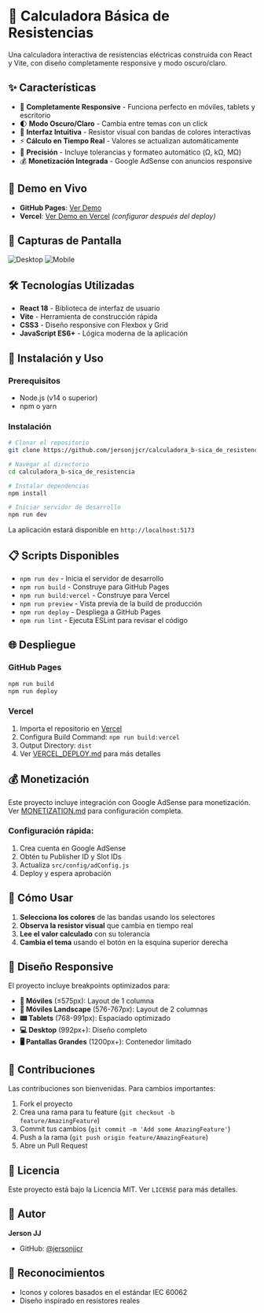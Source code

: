 # 🔌 Calculadora Básica de Resistencias

Una calculadora interactiva de resistencias eléctricas construida con React y Vite, con diseño completamente responsive y modo oscuro/claro.

## ✨ Características

- 📱 **Completamente Responsive** - Funciona perfecto en móviles, tablets y escritorio
- 🌓 **Modo Oscuro/Claro** - Cambia entre temas con un click
- 🎨 **Interfaz Intuitiva** - Resistor visual con bandas de colores interactivas
- ⚡ **Cálculo en Tiempo Real** - Valores se actualizan automáticamente
- 🎯 **Precisión** - Incluye tolerancias y formateo automático (Ω, kΩ, MΩ)
- 💰 **Monetización Integrada** - Google AdSense con anuncios responsive

## 🚀 Demo en Vivo

- **GitHub Pages**: [Ver Demo](https://jersonjjcr.github.io/calculadora_b-sica_de_resistencia)
- **Vercel**: [Ver Demo en Vercel](https://calculadora-b-sica-de-resistencia.vercel.app) *(configurar después del deploy)*

## 📸 Capturas de Pantalla

![Desktop](./screenshots/desktop.png)
![Mobile](./screenshots/mobile.png)

## 🛠️ Tecnologías Utilizadas

- **React 18** - Biblioteca de interfaz de usuario
- **Vite** - Herramienta de construcción rápida
- **CSS3** - Diseño responsive con Flexbox y Grid
- **JavaScript ES6+** - Lógica moderna de la aplicación

## 🔧 Instalación y Uso

### Prerequisitos
- Node.js (v14 o superior)
- npm o yarn

### Instalación

```bash
# Clonar el repositorio
git clone https://github.com/jersonjjcr/calculadora_b-sica_de_resistencia.git

# Navegar al directorio
cd calculadora_b-sica_de_resistencia

# Instalar dependencias
npm install

# Iniciar servidor de desarrollo
npm run dev
```

La aplicación estará disponible en `http://localhost:5173`

## 📋 Scripts Disponibles

- `npm run dev` - Inicia el servidor de desarrollo
- `npm run build` - Construye para GitHub Pages
- `npm run build:vercel` - Construye para Vercel
- `npm run preview` - Vista previa de la build de producción
- `npm run deploy` - Despliega a GitHub Pages
- `npm run lint` - Ejecuta ESLint para revisar el código

## 🌐 Despliegue

### GitHub Pages
```bash
npm run build
npm run deploy
```

### Vercel
1. Importa el repositorio en [Vercel](https://vercel.com)
2. Configura Build Command: `npm run build:vercel`
3. Output Directory: `dist`
4. Ver [VERCEL_DEPLOY.md](./VERCEL_DEPLOY.md) para más detalles

## 💰 Monetización

Este proyecto incluye integración con Google AdSense para monetización. Ver [MONETIZATION.md](./MONETIZATION.md) para configuración completa.

### Configuración rápida:
1. Crea cuenta en Google AdSense
2. Obtén tu Publisher ID y Slot IDs
3. Actualiza `src/config/adConfig.js`
4. Deploy y espera aprobación

## 🎯 Cómo Usar

1. **Selecciona los colores** de las bandas usando los selectores
2. **Observa la resistor visual** que cambia en tiempo real
3. **Lee el valor calculado** con su tolerancia
4. **Cambia el tema** usando el botón en la esquina superior derecha

## 📱 Diseño Responsive

El proyecto incluye breakpoints optimizados para:

- **📱 Móviles** (≤575px): Layout de 1 columna
- **📱 Móviles Landscape** (576-767px): Layout de 2 columnas
- **📟 Tablets** (768-991px): Espaciado optimizado
- **💻 Desktop** (992px+): Diseño completo
- **🖥️ Pantallas Grandes** (1200px+): Contenedor limitado

## 🤝 Contribuciones

Las contribuciones son bienvenidas. Para cambios importantes:

1. Fork el proyecto
2. Crea una rama para tu feature (`git checkout -b feature/AmazingFeature`)
3. Commit tus cambios (`git commit -m 'Add some AmazingFeature'`)
4. Push a la rama (`git push origin feature/AmazingFeature`)
5. Abre un Pull Request

## 📝 Licencia

Este proyecto está bajo la Licencia MIT. Ver `LICENSE` para más detalles.

## 👤 Autor

**Jerson JJ**
- GitHub: [@jersonjjcr](https://github.com/jersonjjcr)

## 🙏 Reconocimientos

- Iconos y colores basados en el estándar IEC 60062
- Diseño inspirado en resistores reales
